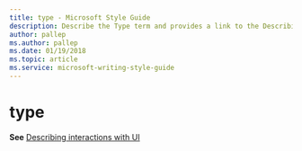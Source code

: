 ```yaml
---
title: type - Microsoft Style Guide
description: Describe the Type term and provides a link to the Describing interactions with UI topic.
author: pallep
ms.author: pallep
ms.date: 01/19/2018
ms.topic: article
ms.service: microsoft-writing-style-guide
---
```


# type

**See** [Describing interactions with UI](~/procedures-instructions/describing-interactions-with-ui.md)
